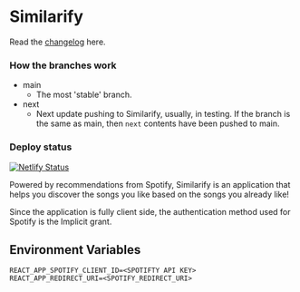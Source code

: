 # Similarify

Read the [changelog](./src/CHANGELOG.md) here.

### How the branches work
-   main
    -   The most 'stable' branch.
-   next
    -   Next update pushing to Similarify, usually, in testing. If the branch is the same as main, then `next` contents have been pushed to main.

### Deploy status
[![Netlify Status](https://api.netlify.com/api/v1/badges/583fef5b-fa3f-4df3-af2f-3f53419dbc50/deploy-status)](https://app.netlify.com/sites/similarify/deploys)

Powered by recommendations from Spotify, Similarify is an application that helps you discover the songs you like based on the songs you already like!



Since the application is fully client side, the authentication method used for Spotify is the Implicit grant.

## Environment Variables
```
REACT_APP_SPOTIFY_CLIENT_ID=<SPOTIFTY API KEY>
REACT_APP_REDIRECT_URI=<SPOTIFY_REDIRECT_URI>
```